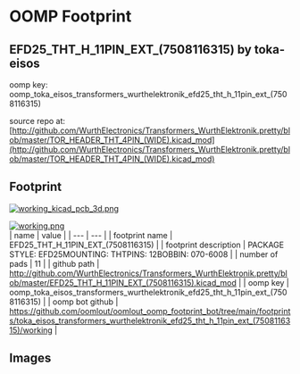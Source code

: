 # OOMP Footprint  
## EFD25_THT_H_11PIN_EXT_(7508116315)  by toka-eisos  
  
oomp key: oomp_toka_eisos_transformers_wurthelektronik_efd25_tht_h_11pin_ext_(7508116315)  
  
source repo at: [http://github.com/WurthElectronics/Transformers_WurthElektronik.pretty/blob/master/TOR_HEADER_THT_4PIN_(WIDE).kicad_mod](http://github.com/WurthElectronics/Transformers_WurthElektronik.pretty/blob/master/TOR_HEADER_THT_4PIN_(WIDE).kicad_mod)  
## Footprint  
  
[![working_kicad_pcb_3d.png](working_kicad_pcb_3d_600.png)](working_kicad_pcb_3d.png)  
  
[![working.png](working_600.png)](working.png)  
| name | value | 
| --- | --- | 
| footprint name | EFD25_THT_H_11PIN_EXT_(7508116315) | 
| footprint description | PACKAGE STYLE: EFD25MOUNTING: THTPINS: 12BOBBIN: 070-6008 | 
| number of pads | 11 | 
| github path | http://github.com/WurthElectronics/Transformers_WurthElektronik.pretty/blob/master/EFD25_THT_H_11PIN_EXT_(7508116315).kicad_mod | 
| oomp key | oomp_toka_eisos_transformers_wurthelektronik_efd25_tht_h_11pin_ext_(7508116315) | 
| oomp bot github | https://github.com/oomlout/oomlout_oomp_footprint_bot/tree/main/footprints/toka_eisos_transformers_wurthelektronik_efd25_tht_h_11pin_ext_(7508116315)/working | 
## Images  
